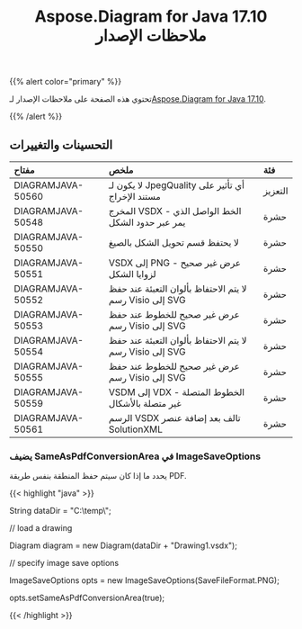 ﻿---
title: Aspose.Diagram for Java 17.10 ملاحظات الإصدار
type: docs
weight: 30
url: /ar/java/aspose-diagram-for-java-17-10-release-notes/
---
{{% alert color="primary" %}} 

 تحتوي هذه الصفحة على ملاحظات الإصدار لـ[Aspose.Diagram for Java 17.10](https://docs.aspose.com/diagram/java/aspose-diagram-for-java-17-10-release-notes/).

{{% /alert %}} 
## **التحسينات والتغييرات**

|**مفتاح**|**ملخص**|**فئة**|
|:- |:- |:- |
|DIAGRAMJAVA-50560|لا يكون لـ JpegQuality أي تأثير على مستند الإخراج|التعزيز|
|DIAGRAMJAVA-50548|المخرج VSDX - الخط الواصل الذي يمر عبر حدود الشكل|حشرة|
|DIAGRAMJAVA-50550|لا يحتفظ قسم تحويل الشكل بالصيغ|حشرة|
|DIAGRAMJAVA-50551|VSDX إلى PNG - عرض غير صحيح لزوايا الشكل|حشرة|
|DIAGRAMJAVA-50552|لا يتم الاحتفاظ بألوان التعبئة عند حفظ رسم Visio إلى SVG|حشرة|
|DIAGRAMJAVA-50553|عرض غير صحيح للخطوط عند حفظ رسم Visio إلى SVG|حشرة|
|DIAGRAMJAVA-50554|لا يتم الاحتفاظ بألوان التعبئة عند حفظ رسم Visio إلى SVG|حشرة|
|DIAGRAMJAVA-50555|عرض غير صحيح للخطوط عند حفظ رسم Visio إلى SVG|حشرة|
|DIAGRAMJAVA-50559|VSDM إلى VDX - الخطوط المتصلة غير متصلة بالأشكال|حشرة|
|DIAGRAMJAVA-50561|الرسم VSDX تالف بعد إضافة عنصر SolutionXML|حشرة|
### **يضيف SameAsPdfConversionArea في ImageSaveOptions**
يحدد ما إذا كان سيتم حفظ المنطقة بنفس طريقة PDF.

{{< highlight "java" >}}

 String dataDir = "C:\\temp\\";

// load a drawing

Diagram diagram = new Diagram(dataDir + "Drawing1.vsdx");

// specify image save options

ImageSaveOptions opts = new ImageSaveOptions(SaveFileFormat.PNG);

opts.setSameAsPdfConversionArea(true);

{{< /highlight >}}
